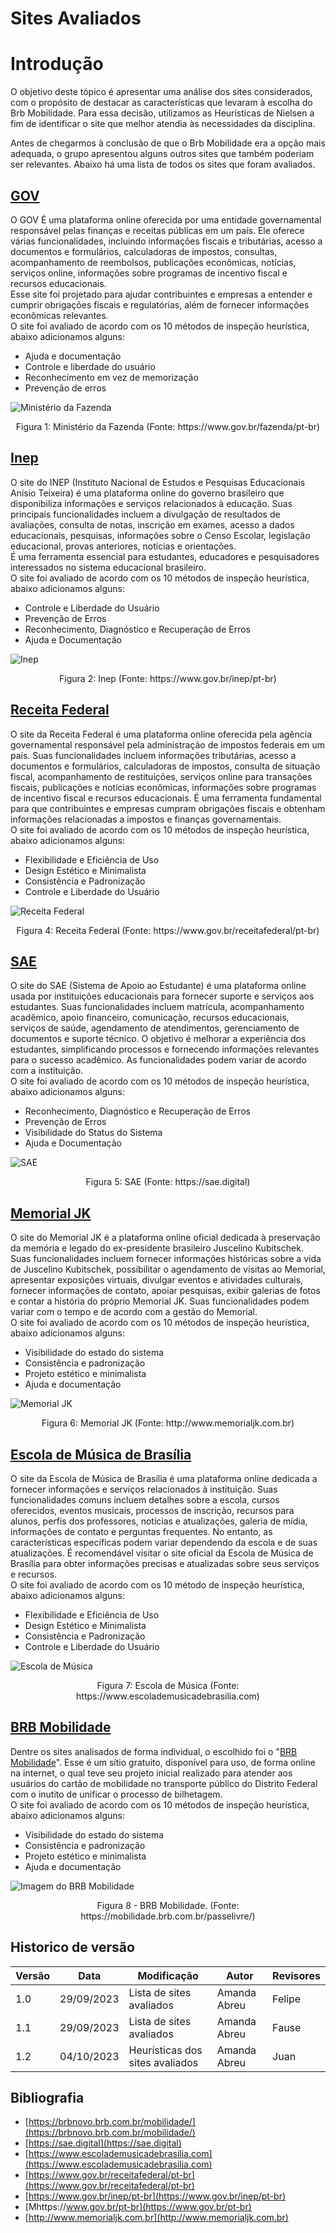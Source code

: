 # Sites Avaliados

# Introdução

O objetivo deste tópico é apresentar uma análise dos sites considerados, com o propósito de destacar as características que levaram à escolha do Brb Mobilidade. Para essa decisão, utilizamos as Heurísticas de Nielsen a fim de identificar o site que melhor atendia às necessidades da disciplina.

Antes de chegarmos à conclusão de que o Brb Mobilidade era a opção mais adequada, o grupo apresentou alguns outros sites que também poderiam ser relevantes. Abaixo há uma lista de todos os sites que foram avaliados. 

## [GOV](https://www.gov.br/fazenda/pt-br)
O GOV É uma plataforma online oferecida por uma entidade governamental responsável pelas finanças e receitas públicas em um país. Ele oferece várias funcionalidades, incluindo informações fiscais e tributárias, acesso a documentos e formulários, calculadoras de impostos, consultas, acompanhamento de reembolsos, publicações econômicas, notícias, serviços online, informações sobre programas de incentivo fiscal e recursos educacionais.  <br>
Esse site foi projetado para ajudar contribuintes e empresas a entender e cumprir obrigações fiscais e regulatórias, além de fornecer informações econômicas relevantes. <br>
O site foi avaliado de acordo com os 10 métodos de inspeção heurística, abaixo adicionamos alguns: <br>
- Ajuda e documentação <br>
- Controle e liberdade do usuário <br>
- Reconhecimento em vez de memorização <br>
- Prevenção de erros <br>

![Ministério da Fazenda](assets/minis%20fazenda.png)

<div style= "text-align: center">
<p>Figura 1: Ministério da Fazenda (Fonte: https://www.gov.br/fazenda/pt-br)</p> 
</div>


## [Inep](https://www.gov.br/inep/pt-br)
O site do INEP (Instituto Nacional de Estudos e Pesquisas Educacionais Anísio Teixeira) é uma plataforma online do governo brasileiro que disponibiliza informações e serviços relacionados à educação. Suas principais funcionalidades incluem a divulgação de resultados de avaliações, consulta de notas, inscrição em exames, acesso a dados educacionais, pesquisas, informações sobre o Censo Escolar, legislação educacional, provas anteriores, notícias e orientações. <br>
É uma ferramenta essencial para estudantes, educadores e pesquisadores interessados no sistema educacional brasileiro.<br>
O site foi avaliado de acordo com os 10 métodos de inspeção heurística, abaixo adicionamos alguns: <br>
- Controle e Liberdade do Usuário <br>
- Prevenção de Erros <br>
- Reconhecimento, Diagnóstico e Recuperação de Erros <br>
- Ajuda e Documentação <br>

![Inep](assets/inep.png)

<div style= "text-align: center">
<p>Figura 2: Inep (Fonte: https://www.gov.br/inep/pt-br)</p>
</div>


## [Receita Federal](https://www.gov.br/receitafederal/pt-br)
O site da Receita Federal é uma plataforma online oferecida pela agência governamental responsável pela administração de impostos federais em um país. Suas funcionalidades incluem informações tributárias, acesso a documentos e formulários, calculadoras de impostos, consulta de situação fiscal, acompanhamento de restituições, serviços online para transações fiscais, publicações e notícias econômicas, informações sobre programas de incentivo fiscal e recursos educacionais. É uma ferramenta fundamental para que contribuintes e empresas cumpram obrigações fiscais e obtenham informações relacionadas a impostos e finanças governamentais. <br>
O site foi avaliado de acordo com os 10 métodos de inspeção heurística, abaixo adicionamos alguns: <br>
- Flexibilidade e Eficiência de Uso <br>
- Design Estético e Minimalista <br>
- Consistência e Padronização <br>
- Controle e Liberdade do Usuário <br>
 
![Receita Federal](assets/receita%20federal.png)

<div style= "text-align: center">
<p>Figura 4: Receita Federal (Fonte: https://www.gov.br/receitafederal/pt-br)</p>
</div>


## [SAE](https://sae.digital)
O site do SAE (Sistema de Apoio ao Estudante) é uma plataforma online usada por instituições educacionais para fornecer suporte e serviços aos estudantes. Suas funcionalidades incluem matrícula, acompanhamento acadêmico, apoio financeiro, comunicação, recursos educacionais, serviços de saúde, agendamento de atendimentos, gerenciamento de documentos e suporte técnico. O objetivo é melhorar a experiência dos estudantes, simplificando processos e fornecendo informações relevantes para o sucesso acadêmico. As funcionalidades podem variar de acordo com a instituição. <br>
O site foi avaliado de acordo com os 10 métodos de inspeção heurística, abaixo adicionamos alguns: <br>
- Reconhecimento, Diagnóstico e Recuperação de Erros <br>
- Prevenção de Erros <br>
- Visibilidade do Status do Sistema <br>
- Ajuda e Documentação <br>
   
![SAE](assets/sae.png)

<div style= "text-align: center">
<p>Figura 5: SAE (Fonte: https://sae.digital)</p>
</div>


## [Memorial JK](http://www.memorialjk.com.br)
O site do Memorial JK é a plataforma online oficial dedicada à preservação da memória e legado do ex-presidente brasileiro Juscelino Kubitschek. Suas funcionalidades incluem fornecer informações históricas sobre a vida de Juscelino Kubitschek, possibilitar o agendamento de visitas ao Memorial, apresentar exposições virtuais, divulgar eventos e atividades culturais, fornecer informações de contato, apoiar pesquisas, exibir galerias de fotos e contar a história do próprio Memorial JK. Suas funcionalidades podem variar com o tempo e de acordo com a gestão do Memorial.  <br>
O site foi avaliado de acordo com os 10 métodos de inspeção heurística, abaixo adicionamos alguns: <br>
- Visibilidade do estado do sistema <br>
- Consistência e padronização <br>
- Projeto estético e minimalista <br>
- Ajuda e documentação <br>

![Memorial JK](assets/memorial%20jk.png)

<div style= "text-align: center">
<p>Figura 6: Memorial JK (Fonte: http://www.memorialjk.com.br)</p>
</div>


## [Escola de Música de Brasília](https://www.escolademusicadebrasilia.com)
O site da Escola de Música de Brasília é uma plataforma online dedicada a fornecer informações e serviços relacionados à instituição. Suas funcionalidades comuns incluem detalhes sobre a escola, cursos oferecidos, eventos musicais, processos de inscrição, recursos para alunos, perfis dos professores, notícias e atualizações, galeria de mídia, informações de contato e perguntas frequentes. No entanto, as características específicas podem variar dependendo da escola e de suas atualizações. É recomendável visitar o site oficial da Escola de Música de Brasília para obter informações precisas e atualizadas sobre seus serviços e recursos.<br>
O site foi avaliado de acordo com os 10 método de inspeção heurística, abaixo adicionamos alguns: <br>
- Flexibilidade e Eficiência de Uso <br>
- Design Estético e Minimalista <br>
- Consistência e Padronização <br>
- Controle e Liberdade do Usuário <br>

![Escola de Música](assets/escola%20de%20musica.png)

<div style= "text-align: center">
<p>Figura 7: Escola de Música (Fonte: https://www.escolademusicadebrasilia.com)</p>
</div>


## [BRB Mobilidade](https://mobilidade.brb.com.br/passelivre/)

Dentre os sites analisados de forma individual, o escolhido foi o "[BRB Mobilidade](https://mobilidade.brb.com.br)". Esse é um sítio gratuito, disponível para uso, de forma online na internet, o qual teve seu projeto inicial realizado para atender aos usuários do cartão de mobilidade no transporte público do Distrito Federal com o inutito de unificar o processo de bilhetagem. <br>
O site foi avaliado de acordo com os 10 métodos de inspeção heurística, abaixo adicionamos alguns: <br>
- Visibilidade do estado do sistema <br>
- Consistência e padronização <br>
- Projeto estético e minimalista <br>
- Ajuda e documentação <br>

![Imagem do BRB Mobilidade](assets/brb.png)

<div style="text-align: center">
<p>Figura 8 -  BRB Mobilidade. (Fonte: https://mobilidade.brb.com.br/passelivre/)</p>
</div>


## Historico de versão

| Versão | Data       | Modificação                             | Autor                         | Revisores                         |
| ------ | ---------- | --------------------------------------- | ----------------------------- |-----------------------------------|
|    1.0  |   29/09/2023   |   Lista de sites avaliados |  Amanda Abreu| Felipe |
|    1.1  |   29/09/2023   |   Lista de sites avaliados |  Amanda Abreu| Fause |
|    1.2  |   04/10/2023   |   Heurísticas dos sites avaliados |  Amanda Abreu| Juan |


## Bibliografia
* [https://brbnovo.brb.com.br/mobilidade/](https://brbnovo.brb.com.br/mobilidade/)
* [https://sae.digital](https://sae.digital)
* [https://www.escolademusicadebrasilia.com](https://www.escolademusicadebrasilia.com)
* [https://www.gov.br/receitafederal/pt-br](https://www.gov.br/receitafederal/pt-br)
* [https://www.gov.br/inep/pt-br](https://www.gov.br/inep/pt-br)
* [Mhttps://www.gov.br/pt-br](https://www.gov.br/pt-br)
* [http://www.memorialjk.com.br](http://www.memorialjk.com.br)
